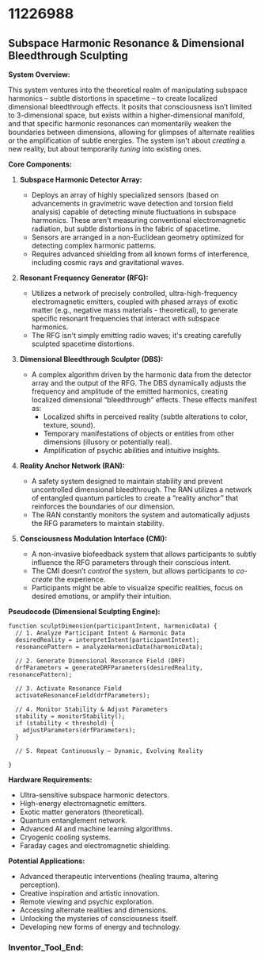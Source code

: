 # 11226988

## Subspace Harmonic Resonance & Dimensional Bleedthrough Sculpting

**System Overview:**

This system ventures into the theoretical realm of manipulating subspace harmonics – subtle distortions in spacetime – to create localized dimensional bleedthrough effects. It posits that consciousness isn’t limited to 3-dimensional space, but exists within a higher-dimensional manifold, and that specific harmonic resonances can momentarily weaken the boundaries between dimensions, allowing for glimpses of alternate realities or the amplification of subtle energies. The system isn't about *creating* a new reality, but about temporarily *tuning* into existing ones.

**Core Components:**

1. **Subspace Harmonic Detector Array:**
    * Deploys an array of highly specialized sensors (based on advancements in gravimetric wave detection and torsion field analysis) capable of detecting minute fluctuations in subspace harmonics. These aren't measuring conventional electromagnetic radiation, but subtle distortions in the fabric of spacetime.
    * Sensors are arranged in a non-Euclidean geometry optimized for detecting complex harmonic patterns.
    * Requires advanced shielding from all known forms of interference, including cosmic rays and gravitational waves.

2. **Resonant Frequency Generator (RFG):**
    *  Utilizes a network of precisely controlled, ultra-high-frequency electromagnetic emitters, coupled with phased arrays of exotic matter (e.g., negative mass materials - theoretical), to generate specific resonant frequencies that interact with subspace harmonics. 
    * The RFG isn't simply emitting radio waves; it's creating carefully sculpted spacetime distortions.

3. **Dimensional Bleedthrough Sculptor (DBS):**
    *  A complex algorithm driven by the harmonic data from the detector array and the output of the RFG. The DBS dynamically adjusts the frequency and amplitude of the emitted harmonics, creating localized dimensional “bleedthrough” effects. These effects manifest as:
        *  Localized shifts in perceived reality (subtle alterations to color, texture, sound).
        *  Temporary manifestations of objects or entities from other dimensions (illusory or potentially real).
        *  Amplification of psychic abilities and intuitive insights.

4. **Reality Anchor Network (RAN):**
    *  A safety system designed to maintain stability and prevent uncontrolled dimensional bleedthrough. The RAN utilizes a network of entangled quantum particles to create a “reality anchor” that reinforces the boundaries of our dimension. 
    *  The RAN constantly monitors the system and automatically adjusts the RFG parameters to maintain stability.

5. **Consciousness Modulation Interface (CMI):**
    *  A non-invasive biofeedback system that allows participants to subtly influence the RFG parameters through their conscious intent. 
    * The CMI doesn’t *control* the system, but allows participants to *co-create* the experience. 
    * Participants might be able to visualize specific realities, focus on desired emotions, or amplify their intuition.

**Pseudocode (Dimensional Sculpting Engine):**

```
function sculptDimension(participantIntent, harmonicData) {
  // 1. Analyze Participant Intent & Harmonic Data
  desiredReality = interpretIntent(participantIntent);
  resonancePattern = analyzeHarmonicData(harmonicData);

  // 2. Generate Dimensional Resonance Field (DRF)
  drfParameters = generateDRFParameters(desiredReality, resonancePattern);

  // 3. Activate Resonance Field
  activateResonanceField(drfParameters);

  // 4. Monitor Stability & Adjust Parameters
  stability = monitorStability();
  if (stability < threshold) {
    adjustParameters(drfParameters);
  }

  // 5. Repeat Continuously – Dynamic, Evolving Reality

}
```

**Hardware Requirements:**

*   Ultra-sensitive subspace harmonic detectors.
*   High-energy electromagnetic emitters.
*   Exotic matter generators (theoretical).
*   Quantum entanglement network.
*   Advanced AI and machine learning algorithms.
*   Cryogenic cooling systems.
*   Faraday cages and electromagnetic shielding.

**Potential Applications:**

*   Advanced therapeutic interventions (healing trauma, altering perception).
*   Creative inspiration and artistic innovation.
*   Remote viewing and psychic exploration.
*   Accessing alternate realities and dimensions.
*   Unlocking the mysteries of consciousness itself.
*   Developing new forms of energy and technology.



### Inventor_Tool_End: